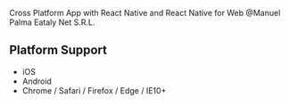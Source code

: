 Cross Platform App with React Native and React Native for Web
@Manuel Palma
Eataly Net S.R.L.

## Platform Support
* iOS
* Android
* Chrome / Safari / Firefox / Edge / IE10+